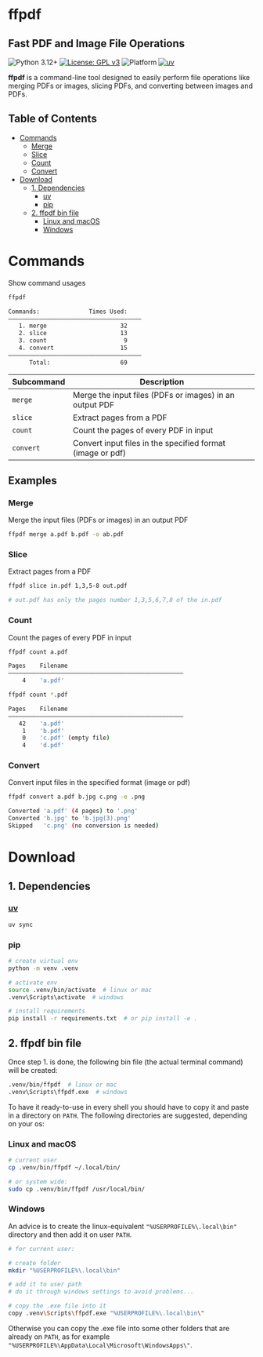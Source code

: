 # ffpdf
## Fast PDF and Image File Operations

<!-- Badges -->
![Python 3.12+](https://img.shields.io/badge/python-3.12+-blue) [![License: GPL v3](https://img.shields.io/badge/License-GPLv3-yellow.svg)](https://www.gnu.org/licenses/gpl-3.0) ![Platform](https://img.shields.io/badge/platform-Linux,%20Windows,%20macOS-green) [![uv](https://img.shields.io/endpoint?url=https://raw.githubusercontent.com/astral-sh/uv/main/assets/badge/v0.json)](https://github.com/astral-sh/uv)

**ffpdf** is a command-line tool designed to easily perform file operations like merging PDFs or images, slicing PDFs, and converting between images and PDFs.

## Table of Contents

- [Commands](#commands)
  - [Merge](#merge)
  - [Slice](#slice)
  - [Count](#count)
  - [Convert](#convert)
- [Download](#download)
  - [1. Dependencies](#1-dependencies)
    - [uv](#uv)
    - [pip](#pip)
  - [2. ffpdf bin file](#2-ffpdf-bin-file)
    - [Linux and macOS](#linux-and-macos)
    - [Windows](#windows)



# Commands
Show command usages
```sh
ffpdf

Commands:              Times Used:
——————————————————————————————————————
   1. merge                     32
   2. slice                     13
   3. count                      9
   4. convert                   15
——————————————————————————————————————
      Total:                    69
```


|Subcommand|Description|
|-|-|
|`merge`|Merge the input files (PDFs or images) in an output PDF|
|`slice`|Extract pages from a PDF|
|`count`|Count the pages of every PDF in input|
|`convert`|Convert input files in the specified format (image or pdf)|

## Examples
### Merge
Merge the input files (PDFs or images) in an output PDF
```sh
ffpdf merge a.pdf b.pdf -o ab.pdf
```
### Slice
Extract pages from a PDF
```sh
ffpdf slice in.pdf 1,3,5-8 out.pdf

# out.pdf has only the pages number 1,3,5,6,7,8 of the in.pdf
```

### Count
Count the pages of every PDF in input
```sh
ffpdf count a.pdf

Pages    Filename                   
——————————————————————————————————————————————————
    4    'a.pdf'                           
```

```sh
ffpdf count *.pdf

Pages    Filename                   
——————————————————————————————————————————————————
   42    'a.pdf'                                 
    1    'b.pdf'                                 
    0    'c.pdf' (empty file)
    4    'd.pdf'                                        
```
### Convert
Convert input files in the specified format (image or pdf)
```sh
ffpdf convert a.pdf b.jpg c.png -e .png

Converted 'a.pdf' (4 pages) to '.png'
Converted 'b.jpg' to 'b.jpg(3).png'
Skipped   'c.png' (no conversion is needed)
```


# Download
## 1. Dependencies
### [uv](https://github.com/astral-sh/uv)
```sh
uv sync
```

### pip
```sh
# create virtual env
python -m venv .venv

# activate env
source .venv/bin/activate  # linux or mac
.venv\Scripts\activate  # windows

# install requirements
pip install -r requirements.txt  # or pip install -e .
```

## 2. ffpdf bin file
Once step 1. is done, the following bin file (the actual terminal command) will be created:
```sh
.venv/bin/ffpdf  # linux or mac
.venv\Scripts\ffpdf.exe  # windows
```
To have it ready-to-use in every shell you should have to copy it and paste in a directory on `PATH`. The following directories are suggested, depending on your os:

### Linux and macOS
```sh
# current user
cp .venv/bin/ffpdf ~/.local/bin/

# or system wide:
sudo cp .venv/bin/ffpdf /usr/local/bin/
```

### Windows
An advice is to create the linux-equivalent `"%USERPROFILE%\.local\bin"` directory and then add it on user `PATH`.
```sh
# for current user:

# create folder
mkdir "%USERPROFILE%\.local\bin"

# add it to user path
# do it through windows settings to avoid problems...

# copy the .exe file into it
copy .venv\Scripts\ffpdf.exe "%USERPROFILE%\.local\bin\"
```
Otherwise you can copy the .exe file into some other folders that are already on `PATH`, as for example `"%USERPROFILE%\AppData\Local\Microsoft\WindowsApps\"`.
